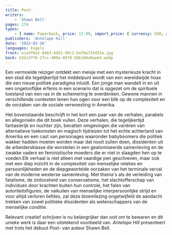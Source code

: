 ```yaml
---
title: Post-
writers:
    - 'Shawn Bell'
pages: 174
types:
    - { name: Paperback, price: 17.99, import_price: { currency: USD, amount: 15.91 }, isbn: 978-1-956887-10-5 }
publishers: 'Antelope Hill'
date: '2022-03-16'
languages: Engels
front: eca3f0a2-8483-4452-99c1-ba76a725d33a.jpg
back: b32c37f6-27cc-489a-86f8-58b1b0e8aee3.webp
---
```


Een vermoeide reiziger ontdekt een meisje met een mysterieuze kracht in een stad die tegelijkertijd het middelpunt wordt van een wereldwijde hoax die een nieuw politiek paradigma inluidt. Een jonge man wandelt in en uit een ongelooflijke erfenis in een scenario dat is opgezet om de spirituele toestand van een ras in de schemering te overdenken. Gewone mannen in verschillende contexten lenen hun ogen voor een blik op de complexiteit en de oorzaken van de sociale verwoesting in Amerika.
 
Het bovenstaande beschrijft in het kort een paar van de verhalen, parabels en allegorieën die dit boek vullen. Deze verhalen, die tegelijkertijd fantasierijk en nuchter zijn, bevatten omgevingen die variëren van alternatieve toekomsten en magisch tijdreizen tot het echte achterland van Amerika en een cast van personages waaronder babyboomers die politiek wakker hadden moeten worden maar dat nooit zullen doen, dissidenten uit de arbeidersklasse die worstelen in een geatomiseerde samenleving en de zwakke vaders en feministische moeders die er niet in slaagden hen op te voeden.Elk verhaal is niet alleen met vaardige pen geschreven, maar ook met een diep inzicht in de complexiteit van menselijke relaties en persoonlijkheden en de diepgewortelde oorzaken van het terminale verval van de moderne westerse samenleving. Met thema's als de verleiding van fatalisme, de zinloosheid van conservatisme, het slachtofferschap van individuen door krachten buiten hun controle, het falen van autoriteitsfiguren, de valkuilen van menselijke interpersoonlijke strijd en voor altijd verloren liefdes, zal deze bloemlezing ongetwijfeld de aandacht trekken van zowel politieke dissidenten als wetenschappers van de menselijke conditie.
 
Relevant creatief schrijven is nu belangrijker dan ooit om te bewaren en dit unieke werk is daar een uitstekend voorbeeld van. *Antelope Hill* presenteert met trots het debuut *Post-* van auteur Shawn Bell.
